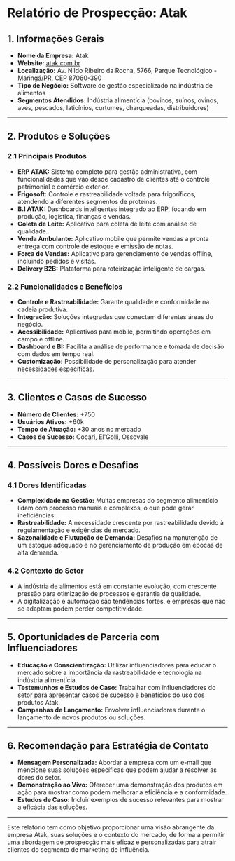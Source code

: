 # Relatório de Prospecção: Atak

## 1. Informações Gerais
- **Nome da Empresa:** Atak
- **Website:** [atak.com.br](https://atak.com.br)
- **Localização:** Av. Nildo Ribeiro da Rocha, 5766, Parque Tecnológico - Maringá/PR, CEP 87060-390
- **Tipo de Negócio:** Software de gestão especializado na indústria de alimentos
- **Segmentos Atendidos:** Indústria alimentícia (bovinos, suínos, ovinos, aves, pescados, laticínios, curtumes, charqueadas, distribuidores)

---

## 2. Produtos e Soluções
### 2.1 Principais Produtos
- **ERP ATAK:** Sistema completo para gestão administrativa, com funcionalidades que vão desde cadastro de clientes até o controle patrimonial e comércio exterior.
- **Frigosoft:** Controle e rastreabilidade voltada para frigoríficos, atendendo a diferentes segmentos de proteínas.
- **B.I ATAK:** Dashboards inteligentes integrado ao ERP, focando em produção, logística, finanças e vendas.
- **Coleta de Leite:** Aplicativo para coleta de leite com análise de qualidade.
- **Venda Ambulante:** Aplicativo mobile que permite vendas a pronta entrega com controle de estoque e emissão de notas.
- **Força de Vendas:** Aplicativo para gerenciamento de vendas offline, incluindo pedidos e visitas.
- **Delivery B2B:** Plataforma para roteirização inteligente de cargas.
  
### 2.2 Funcionalidades e Benefícios
- **Controle e Rastreabilidade:** Garante qualidade e conformidade na cadeia produtiva.
- **Integração:** Soluções integradas que conectam diferentes áreas do negócio.
- **Acessibilidade:** Aplicativos para mobile, permitindo operações em campo e offline.
- **Dashboard e BI:** Facilita a análise de performance e tomada de decisão com dados em tempo real.
- **Customização:** Possibilidade de personalização para atender necessidades específicas.

---

## 3. Clientes e Casos de Sucesso
- **Número de Clientes:** +750
- **Usuários Ativos:** +60k
- **Tempo de Atuação:** +30 anos no mercado
- **Casos de Sucesso:** Cocari, El'Golli, Ossovale

---

## 4. Possíveis Dores e Desafios
### 4.1 Dores Identificadas
- **Complexidade na Gestão:** Muitas empresas do segmento alimentício lidam com processo manuais e complexos, o que pode gerar ineficiências.
- **Rastreabilidade:** A necessidade crescente por rastreabilidade devido à regulamentação e exigências de mercado.
- **Sazonalidade e Flutuação de Demanda:** Desafios na manutenção de um estoque adequado e no gerenciamento de produção em épocas de alta demanda.

### 4.2 Contexto do Setor
- A indústria de alimentos está em constante evolução, com crescente pressão para otimização de processos e garantia de qualidade.
- A digitalização e automação são tendências fortes, e empresas que não se adaptam podem perder competitividade.

---

## 5. Oportunidades de Parceria com Influenciadores
- **Educação e Conscientização:** Utilizar influenciadores para educar o mercado sobre a importância da rastreabilidade e tecnologia na indústria alimentícia.
- **Testemunhos e Estudos de Caso:** Trabalhar com influenciadores do setor para apresentar casos de sucesso e benefícios do uso dos produtos Atak.
- **Campanhas de Lançamento:** Envolver influenciadores durante o lançamento de novos produtos ou soluções.

---

## 6. Recomendação para Estratégia de Contato
- **Mensagem Personalizada:** Abordar a empresa com um e-mail que mencione suas soluções específicas que podem ajudar a resolver as dores do setor.
- **Demonstração ao Vivo:** Oferecer uma demonstração dos produtos em ação para mostrar como podem melhorar a eficiência e a conformidade.
- **Estudos de Caso:** Incluir exemplos de sucesso relevantes para mostrar a eficácia das soluções.

---

Este relatório tem como objetivo proporcionar uma visão abrangente da empresa Atak, suas soluções e o contexto do mercado, de forma a permitir uma abordagem de prospecção mais eficaz e personalizadas para atrair clientes do segmento de marketing de influência.